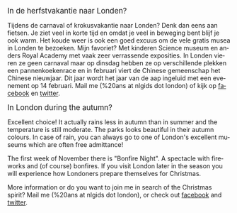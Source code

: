 <div lang="nl">
<p><big class="lead">In de herfstvakantie naar Londen?</big></p>
Tijdens de carnaval of krokusvakantie naar Londen? Denk dan eens aan fietsen. Je ziet veel in korte tijd en omdat je veel in beweging bent blijf je ook warm. Het koude weer is ook een goed excuus om de vele gratis musea in Londen te bezoeken. Mijn favoriet? Met kinderen Science museum en anders Royal Academy met vaak zeer verrassende exposities. In Londen vieren ze geen carnaval maar op dinsdag hebben ze op verschillende plekken een pannenkoekenrace en in februari viert de Chinese gemeenschap het Chinese nieuwjaar. Dit jaar wordt het jaar van de aap ingeluid met een evenement op 14 februari. Mail <script type="text/javascript">
<!--
h='&#110;&#108;&#x67;&#x69;&#100;&#x73;&#46;&#108;&#x6f;&#110;&#100;&#x6f;&#110;';a='&#64;';n='&#x25;&#50;&#48;&#x61;&#110;&#x73;';e=n+a+h;
document.write('<a h'+'ref'+'="ma'+'ilto'+':'+e+'">'+'me'+'<\/'+'a'+'>');
// -->
</script><noscript>&#x6d;&#x65;&#32;&#40;&#x25;&#50;&#48;&#x61;&#110;&#x73;&#32;&#x61;&#116;&#32;&#110;&#108;&#x67;&#x69;&#100;&#x73;&#32;&#100;&#x6f;&#116;&#32;&#108;&#x6f;&#110;&#100;&#x6f;&#110;&#x29;</noscript> of kijk op <a href="https://www.facebook.com/NLgidsLonden?ref=hl">facebook</a> en <a href="https://twitter.com/NLgidsLonden">twitter</a>.
</div>
<div lang="en">
<p><big class="lead">In London during the autumn?</big></p>
<p>Excellent choice! It actually rains less in autumn than in summer and the temperature is still moderate. The parks looks beautiful in their autumn colours. In case of rain, you can always go to one of London's excellent museums which are often free admittance!</p>
<p>The first week of November there is &quot;Bonfire Night&quot;. A spectacle with fireworks and (of course) bonfires. If you visit London later in the season you will experience how Londoners prepare themselves for Christmas.</p>
More information or do you want to join me in search of the Christmas spirit? Mail <script type="text/javascript">
<!--
h='&#110;&#108;&#x67;&#x69;&#100;&#x73;&#46;&#108;&#x6f;&#110;&#100;&#x6f;&#110;';a='&#64;';n='&#x25;&#50;&#48;&#x61;&#110;&#x73;';e=n+a+h;
document.write('<a h'+'ref'+'="ma'+'ilto'+':'+e+'">'+'me'+'<\/'+'a'+'>');
// -->
</script><noscript>&#x6d;&#x65;&#32;&#40;&#x25;&#50;&#48;&#x61;&#110;&#x73;&#32;&#x61;&#116;&#32;&#110;&#108;&#x67;&#x69;&#100;&#x73;&#32;&#100;&#x6f;&#116;&#32;&#108;&#x6f;&#110;&#100;&#x6f;&#110;&#x29;</noscript>, or check out <a href="https://www.facebook.com/NLgidsLonden?ref=hl">facebook</a> and <a href="https://twitter.com/NLgidsLonden">twitter</a>.
</div>
